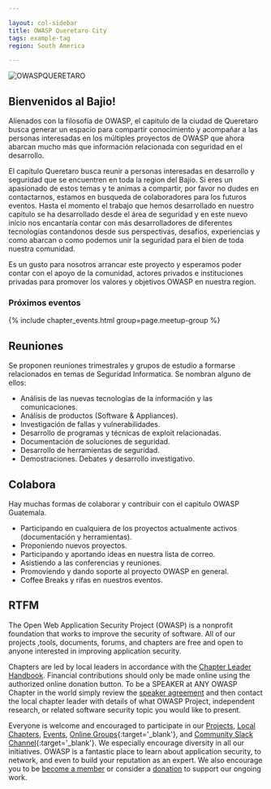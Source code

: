 ```yaml
---

layout: col-sidebar
title: OWASP Queretaro City
tags: example-tag
region: South America

---
```


![OWASPQUERETARO](/www-chapter-queretaro-city/assets/images/owasp-queretaro-city.png "OWASP QUERETARO")


## Bienvenidos al Bajio!

Alienados con la filosofía de OWASP, el capitulo de la ciudad de Queretaro busca generar un espacio para compartir conocimiento y acompañar a las personas interesadas en los múltiples proyectos de OWASP que ahora abarcan mucho más que información relacionada con seguridad en el desarrollo.

El capítulo Queretaro busca reunir a personas interesadas en desarrollo y seguridad que se encuentren en toda la region del Bajío. Si eres un apasionado de estos temas y te animas a compartir, por favor no dudes en contactarnos, estamos en busqueda de colaboradores para los futuros eventos. Hasta el momento el trabajo que hemos desarrollado en nuestro capítulo se ha desarrollado desde el área de seguridad y en este nuevo inicio nos encantaría contar con más desarrolladores de diferentes tecnologías contandonos desde sus perspectivas, desafios, experiencias y como abarcan o como podemos unir la seguridad para el bien de toda nuestra comunidad.

Es un gusto para nosotros arrancar este proyecto y esperamos poder contar con el apoyo de la comunidad, actores privados e instituciones privadas para promover los valores y objetivos OWASP en nuestra region.

### Próximos eventos
{% include chapter_events.html group=page.meetup-group %}

<script type='text/javascript'>
  $(function(){
    $(".timeclass").hover(function() {
      utc_str = $(this).text();
      ndx = utc_str.indexOf(':');
      st_hour_str = utc_str.substring(0, ndx);
      st_min_str = utc_str.substring(ndx + 1, ndx + 3);
      utc_dt = luxon.DateTime.utc(2020, 06, 06, parseInt(st_hour_str), parseInt(st_min_str), 0);
      start_dt = utc_dt.setZone(luxon.DateTime.local().zoneName);

      ndx = utc_str.lastIndexOf(':');
      end_hour_str = utc_str.substring(ndx - 2, ndx - 1);
      end_min_str = utc_str.substring(ndx + 1, ndx + 3);
      utc_dt = luxon.DateTime.utc(2020, 06, 06, parseInt(end_hour_str), parseInt(end_min_str), 0);
      end_dt = utc_dt.setZone(luxon.DateTime.local().zoneName);
      popstr = start_dt.toLocaleString(luxon.DateTime.TIME_WITH_SECONDS) + ' to ' + end_dt.toLocaleString(luxon.DateTime.TIME_WITH_SHORT_OFFSET);
      $(this).prop('title', popstr);
    });
  });

  
</script>

## Reuniones
Se proponen reuniones trimestrales y grupos de estudio a formarse relacionados en temas de Seguridad Informatica. Se nombran alguno de ellos:

- Análisis de las nuevas tecnologías de la información y las comunicaciones.
- Análisis de productos (Software & Appliances).
- Investigación de fallas y vulnerabilidades.
- Desarrollo de programas y técnicas de exploit relacionadas.
- Documentación de soluciones de seguridad.
- Desarrollo de herramientas de seguridad.
- Demostraciones. Debates y desarrollo investigativo.

## Colabora
Hay muchas formas de colaborar y contribuir con el capitulo OWASP Guatemala.

- Participando en cualquiera de los proyectos actualmente activos (documentación y herramientas).
- Proponiendo nuevos proyectos.
- Participando y aportando ideas en nuestra lista de correo.
- Asistiendo a las conferencias y reuniones.
- Promoviendo y dando soporte al proyecto OWASP en general.
- Coffee Breaks y rifas en nuestros eventos.


## RTFM
The Open Web Application Security Project (OWASP) is a nonprofit foundation that works to improve the security of software. All of our projects ,tools, documents, forums, and chapters are free and open to anyone interested in improving application security. 

Chapters are led by local leaders in accordance with the [Chapter Leader Handbook](/www-policy/rules-of-procedure/chapter-handbook). Financial contributions should only be made online using the authorized online donation button. To be a SPEAKER at ANY OWASP Chapter in the world simply review the [speaker agreement](/www-policy/speaker-agreement) and then contact the local chapter leader with details of what OWASP Project, independent research, or related software security topic you would like to present.

Everyone is welcome and encouraged to participate in our [Projects](/projects), [Local Chapters](/chapters), [Events](/events), [Online Groups](https://groups.google.com/a/owasp.com/){:target='_blank'}, and [Community Slack Channel](https://owasp.slack.com/){:target='_blank'}. We especially encourage diversity in all our initiatives. OWASP is a fantastic place to learn about application security, to network, and even to build your reputation as an expert. We also encourage you to be [become a member](/membership) or consider a [donation](/donate) to support our ongoing work.

<!-- Standard Chapter Page Template
This is an example of a Project or Chapter page.
Please change these items to indicate the actual information you wish to present. In addition to this information, the 'front-matter' above the text should be modified to reflect your actual information.  An explanation of each of the front-matter items is below:

{front matter for this file}

```
- layout: This is the layout used by project and chapter pages.  You should leave this value as col-sidebar
- title: This is the title of your project or chapter page, usually the name.  For example, OWASP Zed Attack Proxy or OWASP Baltimore
- tags: This is a space-delimited list of tags you associate with your project or chapter.  If you are using tabs, at least one of these tags should be unique in order to be used in the tabs files (an example tab is included in this repo) 
- region: This is the region you are in according to our data
```

{copy for this file (index.md)}
Replace the text above the commented area with your information in the format below:
```
## Welcome
Include some information here about your chapter

## Participation
The Open Web Application Security Project (OWASP) is a nonprofit foundation that works to improve the security of software. All of our projects ,tools, documents, forums, and chapters are free and open to anyone interested in improving application security. 

Chapters are led by local leaders in accordance with the [Chapter Leader Handbook](/www-policy/rules-of-procedure/chapter-handbook). Financial contributions should only be made online using the authorized online donation button. To be a SPEAKER at ANY OWASP Chapter in the world simply review the [speaker agreement](/www-policy/speaker-agreement) and then contact the local chapter leader with details of what OWASP Project, independent research, or related software security topic you would like to present.

Everyone is welcome and encouraged to participate in our [Projects](/projects), [Local Chapters](/chapters), [Events](/events), [Online Groups](https://groups.google.com/a/owasp.com/){:target='_blank'}, and [Community Slack Channel](https://owasp.slack.com/){:target='_blank'}. We especially encourage diversity in all our initiatives. OWASP is a fantastic place to learn about application security, to network, and even to build your reputation as an expert. We also encourage you to be [become a member](/membership) or consider a [donation](/donate) to support our ongoing work.

## Local News
- Meeting Location
- Everyone is welcome to join us at our chapter meetings.

```
{info.md}

This separate file is where you should place links to your Google Group and Meetup page. It will be automatically rendered in the column sidebar.

{leaders.md}

Another separate file that should simply include each leaders name with mailto link as a list. It will also be automatically rendered in the column sidebar.

-->
